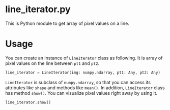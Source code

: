 # line_iterator.py
This is Python module to get array of pixel values on a line.

# Usage
You can create an instance of `LineIterator` class as following.
It is array of pixel values on the line between `pt1` and `pt2`. 
```py
line_iterator = LineIterator(img: numpy.ndarray, pt1: Any, pt2: Any)
```

`LineIterator` is subclass of `numpy.ndarray`, so that you can access its attributes like `shape` and methods like `mean()`.
In addition, `LineIterator` class has method `show()`.
You can visualize pixel values right away by using it.
```py
line_iterator.show()
```
